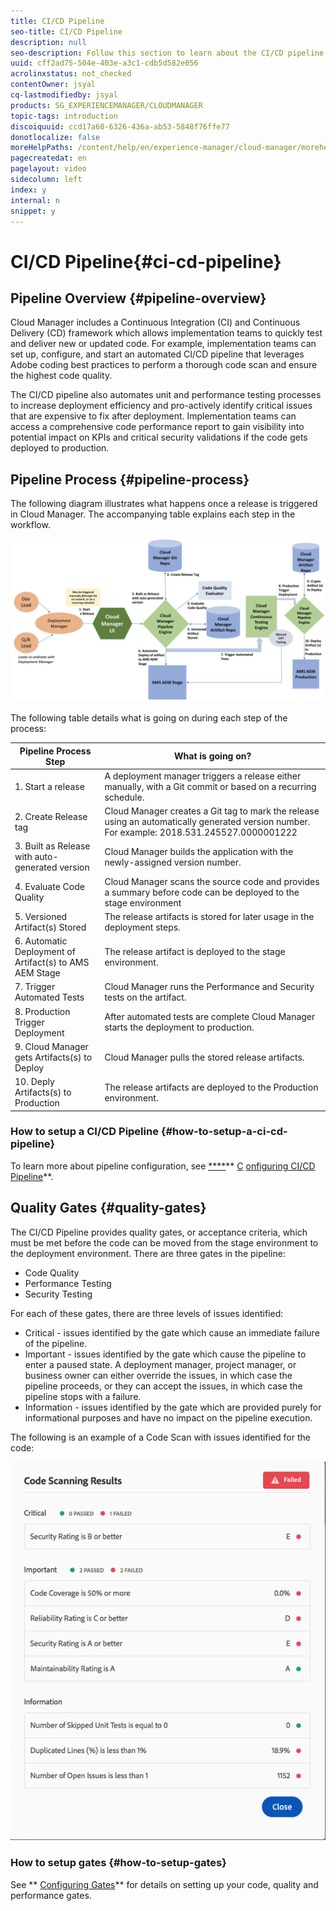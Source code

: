```yaml
---
title: CI/CD Pipeline
seo-title: CI/CD Pipeline
description: null
seo-description: Follow this section to learn about the CI/CD pipeline, which handles deployments to stage and production in Cloud Manager.
uuid: cff2ad75-504e-403e-a3c1-cdb5d582e056
acrolinxstatus: not_checked
contentOwner: jsyal
cq-lastmodifiedby: jsyal
products: SG_EXPERIENCEMANAGER/CLOUDMANAGER
topic-tags: introduction
discoiquuid: ccd17a60-6326-436a-ab53-5848f76ffe77
donotlocalize: false
moreHelpPaths: /content/help/en/experience-manager/cloud-manager/morehelp/introduction;/content/help/en/experience-manager/cloud-manager/morehelp/introduction
pagecreatedat: en
pagelayout: video
sidecolumn: left
index: y
internal: n
snippet: y
---
```


# CI/CD Pipeline{#ci-cd-pipeline}

## Pipeline Overview {#pipeline-overview}

Cloud Manager includes a Continuous Integration (CI) and Continuous Delivery (CD) framework which allows implementation teams to quickly test and deliver new or updated code. For example, implementation teams can set up, configure, and start an automated CI/CD pipeline that leverages Adobe coding best practices to perform a thorough code scan and ensure the highest code quality.

The CI/CD pipeline also automates unit and performance testing processes to increase deployment efficiency and pro-actively identify critical issues that are expensive to fix after deployment. Implementation teams can access a comprehensive code performance report to gain visibility into potential impact on KPIs and critical security validations if the code gets deployed to production.

## Pipeline Process {#pipeline-process}

The following diagram illustrates what happens once a release is triggered in Cloud Manager. The accompanying table explains each step in the workflow.

![](assets/screen_shot_2018-05-30at82457pm.png)

The following table details what is going on during each step of the process:

| Pipeline Process Step |What is going on? |
|---|---|
| 1. Start a release |A deployment manager triggers a release either manually, with a Git commit or based on a recurring schedule. |
| 2. Create Release tag |Cloud Manager creates a Git tag to mark the release using an automatically generated version number. For example: 2018.531.245527.0000001222 |
| 3. Built as Release with auto-generated version |Cloud Manager builds the application with the newly-assigned version number.  |
| 4. Evaluate Code Quality |Cloud Manager scans the source code and provides a summary before code can be deployed to the stage environment |
| 5. Versioned Artifact(s) Stored |The release artifacts is stored for later usage in the deployment steps. |
| 6. Automatic Deployment of Artifact(s) to AMS AEM Stage |The release artifact is deployed to the stage environment. |
| 7. Trigger Automated Tests |Cloud Manager runs the Performance and Security tests on the artifact. |
| 8. Production Trigger Deployment |After automated tests are complete Cloud Manager starts the deployment to production. |
| 9. Cloud Manager gets Artifacts(s) to Deploy |Cloud Manager pulls the stored release artifacts. |
| 10. Deply Artifacts(s) to Production |The release artifacts are deployed to the Production environment. |

### How to setup a CI/CD Pipeline {#how-to-setup-a-ci-cd-pipeline}

To learn more about pipeline configuration, see [****](../using/configuring-pipeline.md)** [C](../using/configuring-pipeline.md) [onfiguring CI/CD Pipeline](../using/configuring-pipeline.md)**.

## Quality Gates {#quality-gates}

The CI/CD Pipeline provides quality gates, or acceptance criteria, which must be met before the code can be moved from the stage environment to the deployment environment. There are three gates in the pipeline:

* Code Quality
* Performance Testing
* Security Testing

For each of these gates, there are three levels of issues identified:

* Critical - issues identified by the gate which cause an immediate failure of the pipeline.
* Important - issues identified by the gate which cause the pipeline to enter a paused state. A deployment manager, project manager, or business owner can either override the issues, in which case the pipeline proceeds, or they can accept the issues, in which case the pipeline stops with a failure.
* Information - issues identified by the gate which are provided purely for informational purposes and have no impact on the pipeline execution.

The following is an example of a Code Scan with issues identified for the code:

![](assets/quality-gate-failed.png) 

### How to setup gates {#how-to-setup-gates}

See ** [Configuring Gates](../using/configuring-pipeline.md)** for details on setting up your code, quality and performance gates.
